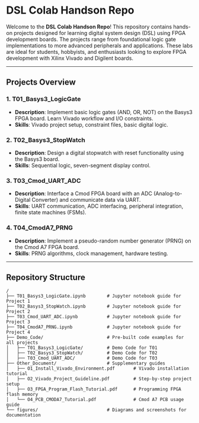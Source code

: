 # DSL Colab Handson Repo

Welcome to the **DSL Colab Handson Repo**! This repository contains hands-on projects designed for learning digital system design (DSL) using FPGA development boards. The projects range from foundational logic gate implementations to more advanced peripherals and applications. These labs are ideal for students, hobbyists, and enthusiasts looking to explore FPGA development with Xilinx Vivado and Digilent boards.

---

## Projects Overview

### 1. **T01_Basys3_LogicGate**  
   - **Description**: Implement basic logic gates (AND, OR, NOT) on the Basys3 FPGA board. Learn Vivado workflow and I/O constraints.  
   - **Skills**: Vivado project setup, constraint files, basic digital logic.  

### 2. **T02_Basys3_StopWatch**  
   - **Description**: Design a digital stopwatch with reset functionality using the Basys3 board.  
   - **Skills**: Sequential logic, seven-segment display control.  

### 3. **T03_Cmod_UART_ADC**  
   - **Description**: Interface a Cmod FPGA board with an ADC (Analog-to-Digital Converter) and communicate data via UART.  
   - **Skills**: UART communication, ADC interfacing, peripheral integration, finite state machines (FSMs).  

### 4. **T04_CmodA7_PRNG**  
   - **Description**: Implement a pseudo-random number generator (PRNG) on the Cmod A7 FPGA board.  
   - **Skills**: PRNG algorithms, clock management, hardware testing.  

---

## Repository Structure

```plaintext
/
├── T01_Basys3_LogicGate.ipynb        # Jupyter notebook guide for Project 1
├── T02_Basys3_StopWatch.ipynb        # Jupyter notebook guide for Project 2
├── T03_Cmod_UART_ADC.ipynb           # Jupyter notebook guide for Project 3
├── T04_CmodA7_PRNG.ipynb             # Jupyter notebook guide for Project 4
├── Demo_Code/                        # Pre-built code examples for all projects
│   ├── T01_Basys3_LogicGate/         # Demo Code for T01   
│   ├── T02_Basys3_StopWatch/         # Demo Code for T02   
│   ├── T03_Cmod_UART_ADC/            # Demo Code for T03
├── Other_Document/                   # Supplementary guides
│   ├── O1_Install_Vivado_Environment.pdf       # Vivado installation tutorial
│   ├── O2_Vivado_Project_Guideline.pdf         # Step-by-step project setup
│   ├── O3_FPGA_Program_Flash_Tutorial.pdf      # Programming FPGA flash memory
│   └── O4_PCB_CMODA7_Tutorial.pdf              # Cmod A7 PCB usage guide
└── figures/                          # Diagrams and screenshots for documentation